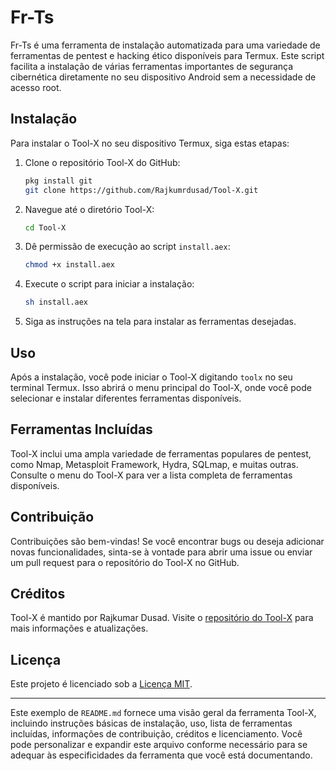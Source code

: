 # Fr-Ts

Fr-Ts é uma ferramenta de instalação automatizada para uma variedade de ferramentas de pentest e hacking ético disponíveis para Termux. Este script facilita a instalação de várias ferramentas importantes de segurança cibernética diretamente no seu dispositivo Android sem a necessidade de acesso root.

## Instalação

Para instalar o Tool-X no seu dispositivo Termux, siga estas etapas:

1. Clone o repositório Tool-X do GitHub:

   ```bash
   pkg install git
   git clone https://github.com/Rajkumrdusad/Tool-X.git
   ```

2. Navegue até o diretório Tool-X:

   ```bash
   cd Tool-X
   ```

3. Dê permissão de execução ao script `install.aex`:

   ```bash
   chmod +x install.aex
   ```

4. Execute o script para iniciar a instalação:

   ```bash
   sh install.aex
   ```

5. Siga as instruções na tela para instalar as ferramentas desejadas.

## Uso

Após a instalação, você pode iniciar o Tool-X digitando `toolx` no seu terminal Termux. Isso abrirá o menu principal do Tool-X, onde você pode selecionar e instalar diferentes ferramentas disponíveis.

## Ferramentas Incluídas

Tool-X inclui uma ampla variedade de ferramentas populares de pentest, como Nmap, Metasploit Framework, Hydra, SQLmap, e muitas outras. Consulte o menu do Tool-X para ver a lista completa de ferramentas disponíveis.

## Contribuição

Contribuições são bem-vindas! Se você encontrar bugs ou deseja adicionar novas funcionalidades, sinta-se à vontade para abrir uma issue ou enviar um pull request para o repositório do Tool-X no GitHub.

## Créditos

Tool-X é mantido por Rajkumar Dusad. Visite o [repositório do Tool-X](https://github.com/Rajkumrdusad/Tool-X) para mais informações e atualizações.

## Licença

Este projeto é licenciado sob a [Licença MIT](https://opensource.org/licenses/MIT).

---

Este exemplo de `README.md` fornece uma visão geral da ferramenta Tool-X, incluindo instruções básicas de instalação, uso, lista de ferramentas incluídas, informações de contribuição, créditos e licenciamento. Você pode personalizar e expandir este arquivo conforme necessário para se adequar às especificidades da ferramenta que você está documentando.
